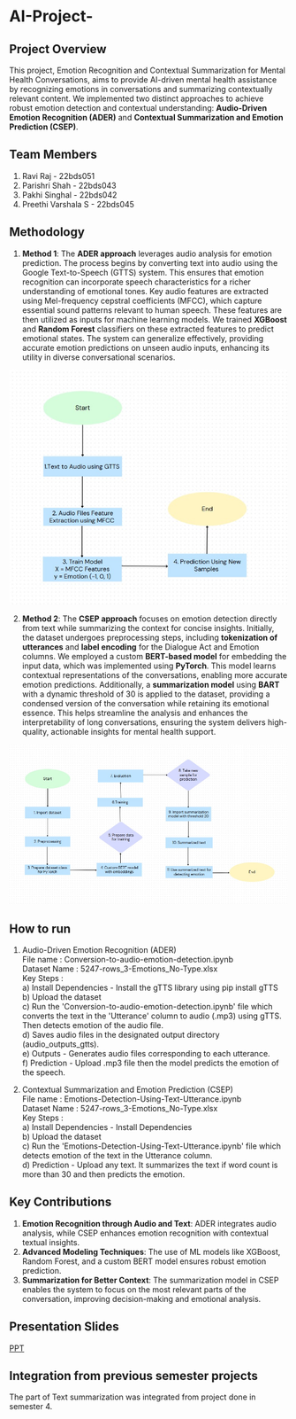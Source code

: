 # AI-Project-

## Project Overview

This project, Emotion Recognition and Contextual Summarization for Mental Health Conversations, aims to provide AI-driven mental health assistance by recognizing emotions in conversations and summarizing contextually relevant content. We implemented two distinct approaches to achieve robust emotion detection and contextual understanding: **Audio-Driven Emotion Recognition (ADER)** and **Contextual Summarization and Emotion Prediction (CSEP)**.

## Team Members
1. Ravi Raj - 22bds051
2. Parishri Shah - 22bds043
3. Pakhi Singhal - 22bds042
4. Preethi Varshala S - 22bds045


## Methodology

1. **Method 1**: The **ADER approach** leverages audio analysis for emotion prediction. The process begins by converting text into audio using the Google Text-to-Speech (GTTS) system. This ensures that emotion recognition can incorporate speech characteristics for a richer understanding of emotional tones.  Key audio features are extracted using Mel-frequency cepstral coefficients (MFCC), which capture essential sound patterns relevant to human speech. These features are then utilized as inputs for machine learning models. We trained **XGBoost** and **Random Forest** classifiers on these extracted features to predict emotional states. The system can generalize effectively, providing accurate emotion predictions on unseen audio inputs, enhancing its utility in diverse conversational scenarios.

![Flow diagram](images/flowchart-2.jpg)

2. **Method 2**: The **CSEP approach** focuses on emotion detection directly from text while summarizing the context for concise insights. Initially, the dataset undergoes preprocessing steps, including **tokenization of utterances** and **label encoding** for the Dialogue Act and Emotion columns. We employed a custom **BERT-based model** for embedding the input data, which was implemented using **PyTorch**. This model learns contextual representations of the conversations, enabling more accurate emotion predictions. Additionally, a **summarization model** using **BART** with a dynamic threshold of 30 is applied to the dataset, providing a condensed version of the conversation while retaining its emotional essence. This helps streamline the analysis and enhances the interpretability of long conversations, ensuring the system delivers high-quality, actionable insights for mental health support.


![Flow diagram](images/flowchart-1.jpg)



## How to run
1. Audio-Driven Emotion Recognition (ADER)<br />
File name : Conversion-to-audio-emotion-detection.ipynb<br />
Dataset Name : 5247-rows_3-Emotions_No-Type.xlsx<br />
Key Steps :<br />
a) Install Dependencies - Install the gTTS library using pip install gTTS<br />
b) Upload the dataset<br />
c) Run the 'Conversion-to-audio-emotion-detection.ipynb' file which converts the text in the 'Utterance' column to audio (.mp3) using gTTS. Then detects emotion of the audio file.<br />
d) Saves audio files in the designated output directory (audio_outputs_gtts).<br />
e) Outputs - Generates audio files corresponding to each utterance.<br />
f) Prediction - Upload .mp3 file then the model predicts the emotion of the speech.<br />

3. Contextual Summarization and Emotion Prediction (CSEP)<br />
File name : Emotions-Detection-Using-Text-Utterance.ipynb<br />
Dataset Name : 5247-rows_3-Emotions_No-Type.xlsx<br />
Key Steps :<br />
a) Install Dependencies - Install Dependencies<br />
b) Upload the dataset<br />
c) Run the 'Emotions-Detection-Using-Text-Utterance.ipynb' file which detects emotion of the text in the Utterance column.<br />
d) Prediction - Upload any text. It summarizes the text if word count is more than 30 and then predicts the emotion.<br />


## Key Contributions

1. **Emotion Recognition through Audio and Text**: ADER integrates audio analysis, while CSEP enhances emotion recognition with contextual textual insights.
2. **Advanced Modeling Techniques**: The use of ML models like XGBoost, Random Forest, and a custom BERT model ensures robust emotion prediction.
3. **Summarization for Better Context**: The summarization model in CSEP enables the system to focus on the most relevant parts of the conversation, improving decision-making and emotional analysis.


## Presentation Slides
[PPT](AI_Project_Presentation.pptx) 

## Integration from previous semester projects
The part of Text summarization was integrated from project done in semester 4.

